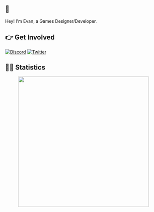 ## 👋
Hey! I'm Evan, a Games Designer/Developer.

## 👉 Get Involved
[![Discord](https://img.shields.io/badge/Discord-%237289DA.svg?style=for-the-badge&logo=discord&logoColor=white)](https://discord.gg/8JKrswtngG)
[![Twitter](https://img.shields.io/badge/Twitter-%231DA1F2.svg?style=for-the-badge&logo=Twitter&logoColor=white)](https://twitter.com/_evanvfx)

## 👨‍💻 Statistics
<p align="center">
 <a href=https://ko-fi.com/nexus><img width="420" src=https://github-readme-stats.vercel.app/api?username=evanballl&count_private=true&show_icons=true&title_color=dc143c&text_color=ffffff&icon_color=dc143c&hide_border=true&bg_color=282a36&layout=compact&hide_title=false&hide_rank=false><a>
</p>
